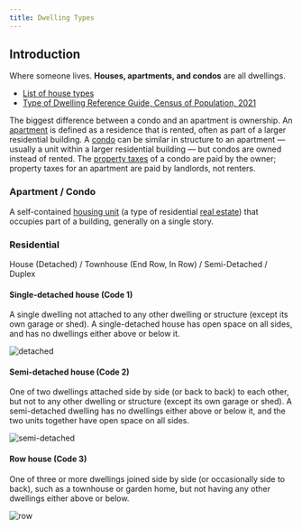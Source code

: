```yaml
---
title: Dwelling Types
---
```


## Introduction

Where someone lives. **Houses, apartments, and condos** are all dwellings.

-   [List of house types](https://en.wikipedia.org/wiki/List_of_house_types)
-   [Type of Dwelling Reference Guide, Census of Population, 2021](https://www12.statcan.gc.ca/census-recensement/2021/ref/98-500/001/98-500-x2021001-eng.cfm)

The biggest difference between a condo and an apartment is ownership.
An [apartment](https://www.bankrate.com/real-estate/what-is-an-apartment/)
is defined as a residence that is rented, often as part of a larger residential building.
A [condo](https://www.bankrate.com/real-estate/what-is-a-condo/) can be similar in structure
to an apartment — usually a unit within a larger residential building — but condos are owned instead of rented.
The [property taxes](https://www.bankrate.com/real-estate/property-taxes/)
of a condo are paid by the owner; property taxes for an apartment are paid by landlords, not renters.

### Apartment / Condo

A self-contained [housing unit](https://en.wikipedia.org/wiki/Housing_unit)
(a type of residential [real estate](https://en.wikipedia.org/wiki/Real_estate))
that occupies part of a building, generally on a single story.

### Residential

House (Detached) / Townhouse (End Row, In Row) / Semi-Detached / Duplex

#### Single-detached house (Code 1)

A single dwelling not attached to any other dwelling or structure (except its own garage or shed).
A single-detached house has open space on all sides, and has no dwellings either above or below it.

![detached](detached.png)

#### Semi-detached house (Code 2)

One of two dwellings attached side by side (or back to back) to each other,
but not to any other dwelling or structure (except its own garage or shed).
A semi-detached dwelling has no dwellings either above or below it,
and the two units together have open space on all sides.

![semi-detached](semi-detached.png)

#### Row house (Code 3)

One of three or more dwellings joined side by side (or occasionally side to back),
such as a townhouse or garden home, but not having any other dwellings either above or below.

![row](row.png)
